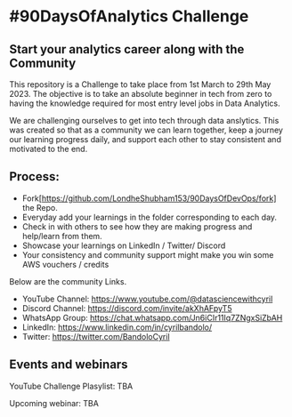 # #90DaysOfAnalytics Challenge
## Start your analytics career along with the Community

This repository is a Challenge to take place from 1st March to 29th May 2023. The objective is to take an absolute beginner in tech from zero to having the knowledge required for most entry level jobs in Data Analytics.

We are challenging ourselves to get into tech through data anslytics. This was created so that as a community we can learn together, keep a journey our learning progress daily, and support each other to stay consistent and motivated to the end.


## Process:
- Fork[https://github.com/LondheShubham153/90DaysOfDevOps/fork] the Repo.
- Everyday add your learnings in the folder corresponding to each day.
- Check in with others to see how they are making progress and help/learn from them.
- Showcase your learnings on LinkedIn / Twitter/ Discord
- Your consistency and community support might make you win some AWS vouchers / credits


Below are the community Links.

- YouTube Channel: https://www.youtube.com/@datasciencewithcyril
- Discord Channel: https://discord.com/invite/akXhAFpyT5
- WhatsApp Group: https://chat.whatsapp.com/Jn6iCIr11Iq7ZNgxSiZbAH
- LinkedIn: https://www.linkedin.com/in/cyrilbandolo/
- Twitter: https://twitter.com/BandoloCyril


## Events and webinars

YouTube Challenge Plasylist:
TBA

Upcoming webinar:
TBA
